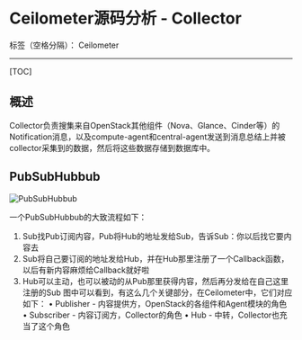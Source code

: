 # Ceilometer源码分析 - Collector

标签（空格分隔）： Ceilometer 

---
[TOC]

## 概述
Collector负责搜集来自OpenStack其他组件（Nova、Glance、Cinder等）的Notification消息，以及compute-agent和central-agent发送到消息总结上并被collector采集到的数据，然后将这些数据存储到数据库中。

## PubSubHubbub
![PubSubHubbub](http://rnd-github.huawei.com/l00210728/nim/blob/master/performance&alarm/pic/pubsubhubbub.png?raw=true)

一个PubSubHubbub的大致流程如下：
1.	Sub找Pub订阅内容，Pub将Hub的地址发给Sub，告诉Sub：你以后找它要内容去
2.	Sub将自己要订阅的地址发给Hub，并在Hub那里注册了一个Callback函数，以后有新内容麻烦给Callback就好啦
3.	Hub可以主动，也可以被动的从Pub那里获得内容，然后再分发给在自己这里注册的Sub
图中可以看到，有这么几个关键部分，在Ceilometer中，它们对应如下：
•	Publisher - 内容提供方，OpenStack的各组件和Agent模块的角色
•	Subscriber - 内容订阅方，Collector的角色
•	Hub - 中转，Collector也充当了这个角色







